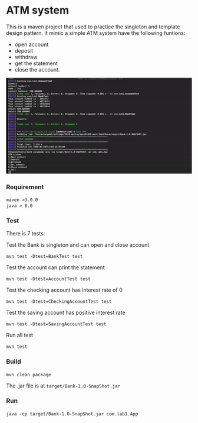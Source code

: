 # ATM system

This is a maven project that used to practice the singleton and template design pattern.
It mimic a simple ATM system have the following funtions:
- open account
- deposit
- withdraw
- get the statement
- close the account.

![](demo.gif)

### Requirement

```
maven >3.0.0
java > 8.0
```

### Test
There is 7 tests:

Test the Bank is singleton and can open and close account
```
mvn test -Dtest=BankTest test
```

Test the account can print the statement
```
mvn test -Dtest=AccountTest test
```

Test the checking account has interest rate of 0
```
mvn test -Dtest=CheckingAccountTest test
```

Test the saving account has positive interest rate
```
mvn test -Dtest=SavingAccountTest test
```

Run all test
```
mvn test
```

### Build

```
mvn clean package
```

The .jar file is at `target/Bank-1.0-SnapShot.jar`

### Run

```
java -cp target/Bank-1.0-SnapShot.jar com.lab1.App
```


